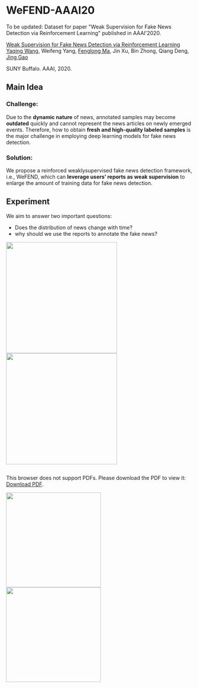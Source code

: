# WeFEND-AAAI20
To be updated: Dataset for paper "Weak Supervision for Fake News Detection via Reinforcement Learning" published in AAAI'2020.

[Weak Supervision for Fake News Detection via Reinforcement Learning](https://arxiv.org/abs/1912.12520)  
 [Yaqing Wang](http://www.acsu.buffalo.edu/~yaqingwa/),
 Weifeng Yang,
 [Fenglong Ma](http://www.personal.psu.edu/ffm5105/), 
  Jin Xu, Bin Zhong, Qiang Deng,
 [Jing Gao](https://cse.buffalo.edu/~jing/)
 
 SUNY Buffalo. AAAI, 2020.
 
 
 
 ## Main Idea
 ### Challenge: 
Due to the __dynamic nature__ of news, annotated samples may become __outdated__ quickly and cannot represent the news articles on newly emerged events. Therefore, how to obtain __fresh and
high-quality labeled samples__ is the major challenge in employing deep learning models for fake news detection.

### Solution: 
We propose a reinforced weaklysupervised fake news detection framework, i.e., WeFEND,
which can __leverage users’ reports as weak supervision__ to enlarge the amount of training data for fake news detection.

## Experiment
We aim to answer two important questions:
  * Does the distribution of news change with time?
  * why should we use the reports to annotate the fake
news?

<img src="https://github.com/yaqingwang/WeFEND-AAAI20/blob/master/figs/current_fake_real.jpg" width="300">  <img src="https://github.com/yaqingwang/WeFEND-AAAI20/blob/master/figs/future_fake_real.jpg" width="300">

<object data="https://github.com/yaqingwang/WeFEND-AAAI20/blob/master/figs/current_fake_real.pdf" width="300" >
    <embed src="https://github.com/yaqingwang/WeFEND-AAAI20/blob/master/figs/current_fake_real.jpg">
        <p>This browser does not support PDFs. Please download the PDF to view it: <a href="https://github.com/yaqingwang/WeFEND-AAAI20/blob/master/figs/current_fake_real.jpg">Download PDF</a>.</p>
    </embed>
</object>

<img src="https://github.com/yaqingwang/WeFEND-AAAI20/blob/master/figs/fake_news.jpg" width="256">  <img src="https://github.com/yaqingwang/WeFEND-AAAI20/blob/master/figs/fake_reports.jpg" width="256">
 




